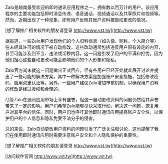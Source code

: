 Zalo是越南最受欢迎的即时通讯应用程序之一，拥有数以百万计的用户。该应用程序的主要功能包括即时消息传递、语音通话、视频通话以及共享照片和视频等。然而，近期出现了一种现象，即有用户反映其账户资料被自动更改的情况。

[想了解推广相关软件的朋友请登录 http://www.vst.tw](http://www.vst.tw)

据报道，一些Zalo用户发现他们的个人资料信息（如头像、昵称、个人简介等）在未经其许可的情况下被自动修改。这些改动通常包括违反用户原有设定的内容，甚至可能涉及到不当、违法或淫秽内容。这一问题引发了用户的不满和担忧，因为他们担心这些自动更改可能会影响他们的个人形象和隐私。

Zalo官方尚未就这一问题做出正式回应，但有些用户已经开始就此展开讨论并提出了一些可能的解决方案。其中一种解决方案是加强账户安全措施，包括修改密码、启用双重认证等。另外，一些用户建议Zalo增加审核机制，以确保用户资料的修改是经过授权和合理的。

尽管Zalo在通讯应用市场上享有盛誉，但这一自动更改资料的问题仍然给其声誉带来了一定的影响。用户们希望Zalo能够尽快采取行动，解决这一问题，恢复用户对其平台的信任。同时，用户们也呼吁其他即时通讯应用提高账户安全性，以保护用户的个人信息和隐私免受不法分子的侵害。

总的来说，Zalo自动更改用户资料的问题引发了广泛关注和讨论，这也提醒了我们在使用即时通讯应用时需要注意账户安全和个人隐私保护的重要性。

[想了解推广相关软件的朋友请登录 http://www.vst.tw](http://www.vst.tw)


[访问软件官网 http://www.vst.tw](http://www.vst.tw)
